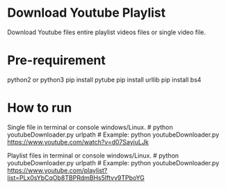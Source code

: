 # Download Youtube Playlist
Download Youtube files entire playlist videos files or single video file.

# Pre-requirement 
python2 or python3
pip install pytube
pip install urllib
pip install bs4


# How to run
  Single file in terminal or console windows/Linux.
    # python youtubeDownloader.py urlpath
    # Example: python youtubeDownloader.py https://www.youtube.com/watch?v=d07SayjuLJk 
    
  Playlist files in terminal or console windows/Linux.
    # python youtubeDownloader.py urlpath
    # Example: python youtubeDownloader.py https://www.youtube.com/playlist?list=PLx0sYbCqOb8TBPRdmBHs5Iftvv9TPboYG

